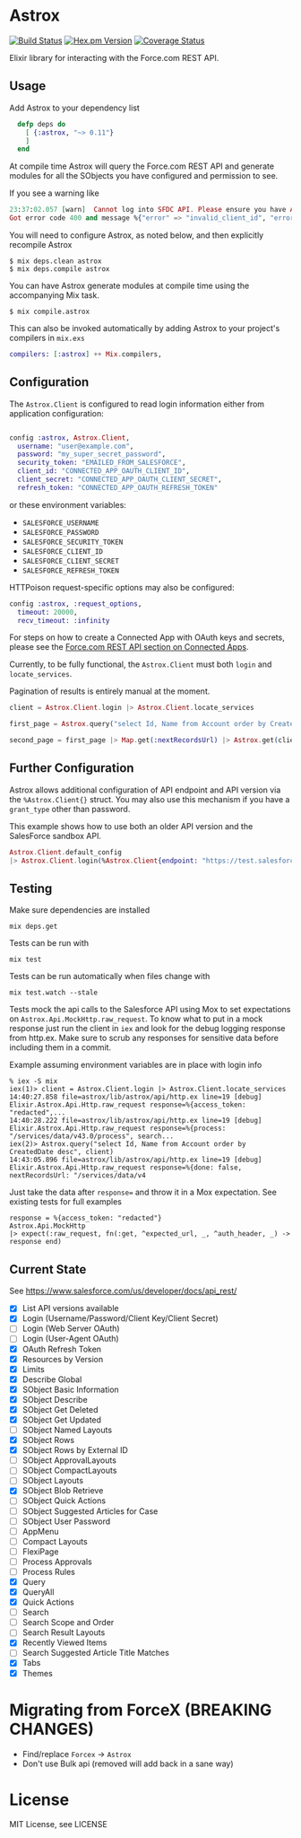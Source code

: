 # Astrox

[![Build Status](https://travis-ci.org/jeffweiss/astrox.svg?branch=master)](https://travis-ci.org/jeffweiss/astrox)
[![Hex.pm Version](http://img.shields.io/hexpm/v/astrox.svg?style=flat)](https://hex.pm/packages/astrox)
[![Coverage Status](https://coveralls.io/repos/github/jeffweiss/astrox/badge.svg?branch=master)](https://coveralls.io/github/jeffweiss/astrox?branch=master)

Elixir library for interacting with the Force.com REST API.

## Usage

Add Astrox to your dependency list

```elixir
  defp deps do
    [ {:astrox, "~> 0.11"}
    ]
  end
```

At compile time Astrox will query the Force.com REST API and generate modules for all the
SObjects you have configured and permission to see.

If you see a warning like

```elixir
23:37:02.057 [warn]  Cannot log into SFDC API. Please ensure you have Astrox properly configured.
Got error code 400 and message %{"error" => "invalid_client_id", "error_description" => "client identifier invalid"}
```

You will need to configure Astrox, as noted below, and then explicitly recompile Astrox

```shell
$ mix deps.clean astrox
$ mix deps.compile astrox
```

You can have Astrox generate modules at compile time using the accompanying Mix task.

```shell
$ mix compile.astrox
```

This can also be invoked automatically by adding Astrox to your project's compilers in `mix.exs`

```elixir
compilers: [:astrox] ++ Mix.compilers,
```

## Configuration

The `Astrox.Client` is configured to read login information either from
application configuration:

```elixir

config :astrox, Astrox.Client,
  username: "user@example.com",
  password: "my_super_secret_password",
  security_token: "EMAILED_FROM_SALESFORCE",
  client_id: "CONNECTED_APP_OAUTH_CLIENT_ID",
  client_secret: "CONNECTED_APP_OAUTH_CLIENT_SECRET",
  refresh_token: "CONNECTED_APP_OAUTH_REFRESH_TOKEN"
```

or these environment variables:

- `SALESFORCE_USERNAME`
- `SALESFORCE_PASSWORD`
- `SALESFORCE_SECURITY_TOKEN`
- `SALESFORCE_CLIENT_ID`
- `SALESFORCE_CLIENT_SECRET`
- `SALESFORCE_REFRESH_TOKEN`

HTTPoison request-specific options may also be configured:

```elixir
config :astrox, :request_options,
  timeout: 20000,
  recv_timeout: :infinity
```

For steps on how to create a Connected App with OAuth keys and secrets,
please see the [Force.com REST API section on Connected Apps](https://developer.salesforce.com/docs/atlas.en-us.api_rest.meta/api_rest/intro_defining_remote_access_applications.htm).

Currently, to be fully functional, the `Astrox.Client` must both `login` and
`locate_services`.

Pagination of results is entirely manual at the moment.

```elixir
client = Astrox.Client.login |> Astrox.Client.locate_services

first_page = Astrox.query("select Id, Name from Account order by CreatedDate desc", client)

second_page = first_page |> Map.get(:nextRecordsUrl) |> Astrox.get(client)
```

## Further Configuration

Astrox allows additional configuration of API endpoint and API version via the
`%Astrox.Client{}` struct. You may also use this mechanism if you have a
`grant_type` other than password.

This example shows how to use both an older API version and the SalesForce
sandbox API.

```elixir
Astrox.Client.default_config
|> Astrox.Client.login(%Astrox.Client{endpoint: "https://test.salesforce.com", api_version: "34.0"})
```

## Testing

Make sure dependencies are installed

    mix deps.get

Tests can be run with

    mix test

Tests can be run automatically when files change with

    mix test.watch --stale

Tests mock the api calls to the Salesforce API using Mox to set expectations on
`Astrox.Api.MockHttp.raw_request`. To know what to put in a mock response just
run the client in `iex` and look for the debug logging response from http.ex.
Make sure to scrub any responses for sensitive data before including them
in a commit.

Example assuming environment variables are in place with login info

    % iex -S mix
    iex(1)> client = Astrox.Client.login |> Astrox.Client.locate_services
    14:40:27.858 file=astrox/lib/astrox/api/http.ex line=19 [debug] Elixir.Astrox.Api.Http.raw_request response=%{access_token: "redacted",...
    14:40:28.222 file=astrox/lib/astrox/api/http.ex line=19 [debug] Elixir.Astrox.Api.Http.raw_request response=%{process: "/services/data/v43.0/process", search...
    iex(2)> Astrox.query("select Id, Name from Account order by CreatedDate desc", client)
    14:43:05.896 file=astrox/lib/astrox/api/http.ex line=19 [debug] Elixir.Astrox.Api.Http.raw_request response=%{done: false, nextRecordsUrl: "/services/data/v4

Just take the data after `response=` and throw it in a Mox expectation. See
existing tests for full examples

    response = %{access_token: "redacted"}
    Astrox.Api.MockHttp
    |> expect(:raw_request, fn(:get, ^expected_url, _, ^auth_header, _) -> response end)

## Current State

See https://www.salesforce.com/us/developer/docs/api_rest/

- [x] List API versions available
- [x] Login (Username/Password/Client Key/Client Secret)
- [ ] Login (Web Server OAuth)
- [ ] Login (User-Agent OAuth)
- [x] OAuth Refresh Token
- [x] Resources by Version
- [x] Limits
- [x] Describe Global
- [x] SObject Basic Information
- [x] SObject Describe
- [x] SObject Get Deleted
- [x] SObject Get Updated
- [ ] SObject Named Layouts
- [x] SObject Rows
- [x] SObject Rows by External ID
- [ ] SObject ApprovalLayouts
- [ ] SObject CompactLayouts
- [ ] SObject Layouts
- [x] SObject Blob Retrieve
- [ ] SObject Quick Actions
- [ ] SObject Suggested Articles for Case
- [ ] SObject User Password
- [ ] AppMenu
- [ ] Compact Layouts
- [ ] FlexiPage
- [ ] Process Approvals
- [ ] Process Rules
- [x] Query
- [x] QueryAll
- [x] Quick Actions
- [ ] Search
- [ ] Search Scope and Order
- [ ] Search Result Layouts
- [x] Recently Viewed Items
- [ ] Search Suggested Article Title Matches
- [x] Tabs
- [x] Themes

# Migrating from ForceX (**BREAKING CHANGES**)

- Find/replace `Forcex` -> `Astrox`
- Don't use Bulk api (removed will add back in a sane way)

# License

MIT License, see LICENSE
